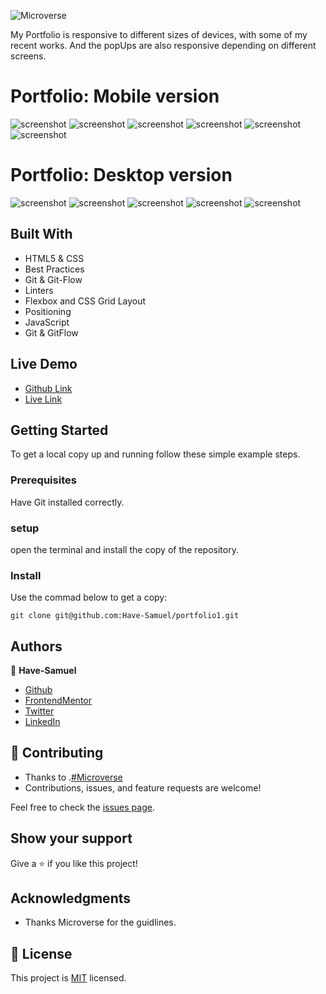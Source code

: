 
![Microverse](https://img.shields.io/badge/Microverse-blueviolet)

My Portfolio is responsive to different sizes of devices, with some of my recent works.
And the popUps are also responsive depending on different screens.

# Portfolio: Mobile version

![screenshot](./images/p-mob1.png)
![screenshot](./images/p-mob2.png)
![screenshot](./images/p-mob3.png)
![screenshot](./images/p-mob4.png)
![screenshot](./images/p-mob5.png)
![screenshot](./images/p-mob6.png)

# Portfolio: Desktop version

![screenshot](./images/Image1.png)
![screenshot](./images/Image2.png)
![screenshot](./images/Image3.png)
![screenshot](./images/Image4.png)
![screenshot](./images/Image5.png)

## Built With

- HTML5 & CSS
- Best Practices
- Git & Git-Flow
- Linters
- Flexbox and CSS Grid Layout
- Positioning
- JavaScript
- Git & GitFlow

## Live Demo

- [Github Link](https://github.com/Have-Samuel/my-Portifolio)
- [Live Link](https://my-portifolio-git-dev-have-samuel.vercel.app/)

## Getting Started

To get a local copy up and running follow these simple example steps.

### Prerequisites

Have Git  installed correctly.

### setup

open the terminal and install the copy of the repository.

### Install

Use the commad below to get a copy:

```
git clone git@github.com:Have-Samuel/portfolio1.git
```

## Authors

👤 **Have-Samuel**

- [Github](https://github.com/Have-Samuel)
- [FrontendMentor](https://www.frontendmentor.io/profile/Have-Samuel)
- [Twitter](https://twitter.com/samhave1)
- [LinkedIn](https://www.linkedin.com/in/have-samuel/)

## 🤝 Contributing

- Thanks to .[#Microverse](https://www.microverse.org/)
- Contributions, issues, and feature requests are welcome!

Feel free to check the [issues page](https://github.com/Have-Samuel/my-Portifolio/issues).

## Show your support

Give a ⭐️ if you like this project!

## Acknowledgments

- Thanks Microverse for the guidlines.

## 📝 License

This project is [MIT](./MIT.md) licensed.
